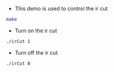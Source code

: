 - This demo is used to control the ir cut 
```bash
make
```
- Turn on the ir cut 
```bash
./irCut 1
```
- Turn off the ir cut
```bash
./irCut 0
```
